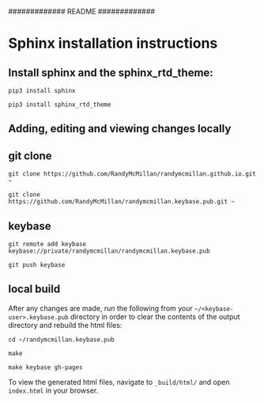 #############
README
#############

Sphinx installation instructions
================================

Install sphinx and the sphinx_rtd_theme:
----------------------------------------

``pip3 install sphinx``

``pip3 install sphinx_rtd_theme``


Adding, editing and viewing changes locally
-------------------------------------------

git clone
---------

``git clone https://github.com/RandyMcMillan/randymcmillan.github.io.git ~``

``git clone https://github.com/RandyMcMillan/randymcmillan.keybase.pub.git ~``

keybase
-------

``git remote add keybase keybase://private/randymcmillan/randymcmillan.keybase.pub``

``git push keybase``

local build
-----------

After any changes are made, run the following from your `~/<keybase-user>.keybase.pub` directory in order to clear the contents of the output directory and rebuild the html files:

``cd ~/randymcmillan.keybase.pub``

``make``

``make keybase gh-pages``


To view the generated html files, navigate to ``_build/html/`` and open ``index.html`` in your browser.


